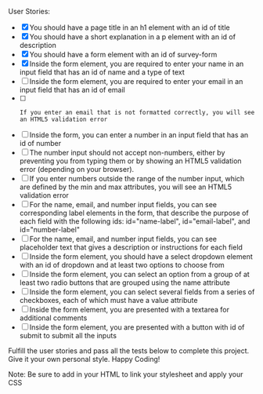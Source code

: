 User Stories:

- [x]   You should have a page title in an h1 element with an id of title
- [x]   You should have a short explanation in a p element with an id of description
- [x]   You should have a form element with an id of survey-form
- [x]   Inside the form element, you are required to enter your name in an input
 		field that has an id of name and a type of text
- [ ]    Inside the form element, you are required to enter your email in an input field that has an id of email
- [ ]     If you enter an email that is not formatted correctly, you will see an HTML5 validation error
- [ ]    Inside the form, you can enter a number in an input field that has an id of number
- [ ] 	The number input should not accept non-numbers, either by preventing you
 		from typing them or by showing an HTML5 validation error (depending on your
 		browser).
- [ ] 	If you enter numbers outside the range of the number input, which are
 		defined by the min and max attributes, you will see an HTML5 validation
 		error
- [ ] 	For the name, email, and number input fields, you can see corresponding
 	 	label elements in the form, that describe the purpose of each field with
 	 	the following ids: id="name-label", id="email-label", and id="number-label"
- [ ] 	For the name, email, and number input fields, you can see placeholder text
 		that gives a description or instructions for each field
- [ ] 	Inside the form element, you should have a select dropdown element with an
 		id of dropdown and at least two options to choose from
- [ ] 	Inside the form element, you can select an option from a group of at least
 		two radio buttons that are grouped using the name attribute
- [ ] 	Inside the form element, you can select several fields from a series of
 		checkboxes, each of which must have a value attribute
- [ ]    Inside the form element, you are presented with a textarea for additional comments
- [ ]    Inside the form element, you are presented with a button with id of submit to submit all the inputs

Fulfill the user stories and pass all the tests below to complete this project.
Give it your own personal style. Happy Coding!

Note: Be sure to add <link rel="stylesheet" href="styles.css"> in your HTML to
link your stylesheet and apply your CSS
